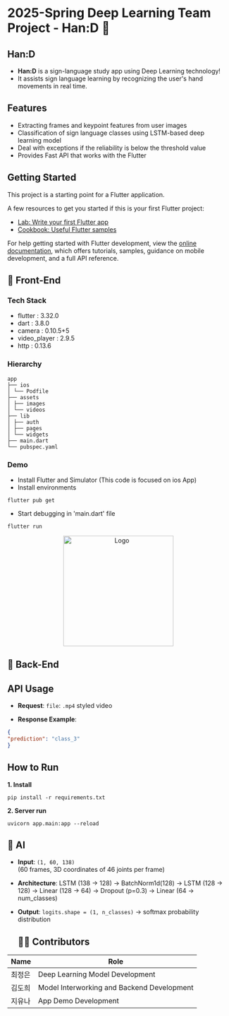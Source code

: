 # 2025-Spring Deep Learning Team Project - Han:D 👋

## Han:D
- **Han:D** is a sign-language study app using Deep Learning technology!
- It assists sign language learning by recognizing the user's hand movements in real time.

## Features
- Extracting frames and keypoint features from user images
- Classification of sign language classes using LSTM-based deep learning model
- Deal with exceptions if the reliability is below the threshold value
- Provides Fast API that works with the Flutter

## Getting Started

This project is a starting point for a Flutter application.

A few resources to get you started if this is your first Flutter project:

- [Lab: Write your first Flutter app](https://docs.flutter.dev/get-started/codelab)
- [Cookbook: Useful Flutter samples](https://docs.flutter.dev/cookbook)

For help getting started with Flutter development, view the
[online documentation](https://docs.flutter.dev/), which offers tutorials,
samples, guidance on mobile development, and a full API reference.

## 🍏 Front-End

### Tech Stack
- flutter : 3.32.0
- dart : 3.8.0
- camera : 0.10.5+5
- video_player : 2.9.5
- http : 0.13.6

### Hierarchy

```
app
├── ios
│ └── Podfile
├── assets
│ ├── images
│ └── videos
├── lib
│ ├── auth
│ ├── pages
│ └── widgets
├── main.dart
└── pubspec.yaml
```

### Demo
- Install Flutter and Simulator (This code is focused on ios App)
- Install environments
```
flutter pub get
```
- Start debugging in 'main.dart' file
```
flutter run
```

<div align="center">
  <img src="assets/videos/T04_video.gif" alt="Logo" width="250"/>
</div>

## 🚀 Back-End

## API Usage

- **Request**:
  `file`: `.mp4` styled video
  
- **Response Example**:
```json
{
"prediction": "class_3"
}
```

## How to Run

**1. Install**
```
pip install -r requirements.txt
```

**2. Server run**
```
uvicorn app.main:app --reload
```

## 🧠 AI

- **Input**: `(1, 60, 138)`  
(60 frames, 3D coordinates of 46 joints per frame)

- **Architecture**:
  LSTM (138 → 128)
→ BatchNorm1d(128)
→ LSTM (128 → 128)
→ Linear (128 → 64)
→ Dropout (p=0.3)
→ Linear (64 → num_classes)

- **Output**: `logits.shape = (1, n_classes)` → softmax probability distribution

  ## 🧑‍💻 Contributors
| Name  | Role               |
| --- | ----------------- |
| 최정은 | Deep Learning Model Development |
| 김도희 | Model Interworking and Backend Development |
| 지유나 | App Demo Development |
